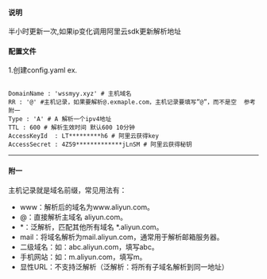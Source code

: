 #### 说明
半小时更新一次,如果ip变化调用阿里云sdk更新解析地址


#### 配置文件
1.创建config.yaml
ex.
```

DomainName : 'wssmyy.xyz' # 主机域名
RR : '@' #主机记录，如果要解析@.exmaple.com，主机记录要填写”@”，而不是空  参考附一
Type : 'A' # A 解析一个ipv4地址
TTL : 600 # 解析生效时间 默认600 10分钟
AccessKeyId  : LT*********h6 # 阿里云获得key
AccessSecret : 4Z59*************jLnSM # 阿里云获得秘钥

```

---
#### 附一
主机记录就是域名前缀，常见用法有：
 - www：解析后的域名为www.aliyun.com。
 - @：直接解析主域名 aliyun.com。
 - *：泛解析，匹配其他所有域名 *.aliyun.com。
 - mail：将域名解析为mail.aliyun.com，通常用于解析邮箱服务器。
 - 二级域名：如：abc.aliyun.com，填写abc。
 - 手机网站：如：m.aliyun.com，填写m。
 - 显性URL：不支持泛解析（泛解析：将所有子域名解析到同一地址）